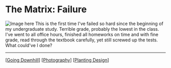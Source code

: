 # The Matrix: Failure

![Image here](../images/temp.jpg)
This is the first time I've failed so hard since the beginning of my undergraduate study. Terrible grade, probably the lowest in the class. I've went to all office hours, finished all homeworks on time and with fine grade, read through the textbook carefully, yet still screwed up the tests. What could've I done?

---

[[Going Downhill]]
[[Photography]]
[[Planting Design]]

[//begin]: # "Autogenerated link references for markdown compatibility"
[Going Downhill]: <../Going Downhill.md> "Going Downhill"
[Photography]: ../ART/Photography.md "Photography"
[Planting Design]: <../LARCH/Planting Design.md> "Planting Design"
[//end]: # "Autogenerated link references"

